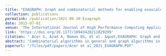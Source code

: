 ```yaml
---
title: "EXAGRAPH: Graph and combinatorial methods for enabling exascale applications"
collection: publications
permalink: /publication/2021-09-30-Exagraph
date: 2015-07-01
venue: 'The International Journal of High Performance Computing Applications'
link: 'https://doi.org/10.1177/10943420211029299'
citation: ' Acer S, Azad A, Boman EG, et al. &quot;EXAGRAPH: Graph and combinatorial methods for enabling exascale applications.&quot; The International Journal of High Performance Computing Applications. October 2021..'
abstract: "Combinatorial algorithms in general and graph algorithms in particular play a critical enabling role in numerous scientific applications. However, the irregular memory access nature of these algorithms makes them one of the hardest algorithmic kernels to implement on parallel systems. With tens of billions of hardware threads and deep memory hierarchies, the exascale computing systems in particular pose extreme challenges in scaling graph algorithms. The codesign center on combinatorial algorithms, ExaGraph, was established to design and develop methods and techniques for efficient implementation of key combinatorial (graph) algorithms chosen from a diverse set of exascale applications. Algebraic and combinatorial methods have a complementary role in the advancement of computational science and engineering, including playing an enabling role on each other. In this paper, we survey the algorithmic and software development activities performed under the auspices of ExaGraph from both a combinatorial and an algebraic perspective. In particular, we detail our recent efforts in porting the algorithms to manycore accelerator (GPU) architectures. We also provide a brief survey of the applications that have benefited from the scalable implementations of different combinatorial algorithms to enable scientific discovery at scale. We believe that several applications will benefit from the algorithmic and software tools developed by the ExaGraph team."
paperurl: "/files/pdf/papers/Acer et al_2021_EXAGRAPH.PDF"
---
```

